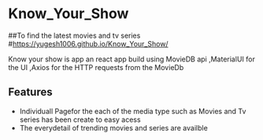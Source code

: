# Know_Your_Show
##To find the latest movies and tv series
 #https://yugesh1006.github.io/Know_Your_Show/

Know your show is app an react app build using MovieDB api ,MaterialUI for the UI ,Axios for the HTTP requests from the MovieDb 

## Features

- Individuall Pagefor the each of the media type such as Movies and Tv series has been create to easy acess
- The everydetail of trending movies and series are availble 
